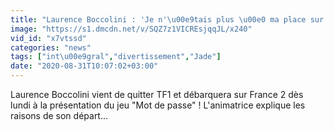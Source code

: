 ```yaml
---
title: "Laurence Boccolini : 'Je n'\u00e9tais plus \u00e0 ma place sur TF1'"
image: "https://s1.dmcdn.net/v/SQZ7z1VICREsjqqJL/x240"
vid_id: "x7vtssd"
categories: "news"
tags: ["int\u00e9gral","divertissement","Jade"]
date: "2020-08-31T10:07:02+03:00"
---
```

Laurence Boccolini vient de quitter TF1 et débarquera sur France 2 dès lundi à la présentation du jeu &quot;Mot de passe&quot; ! L'animatrice explique les raisons de son départ...
